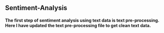 ## Sentiment-Analysis

<h4> The first step of sentiment analysis using text data is text pre-processing. Here I have updated the text pre-processing file to get clean text data. </h4>
